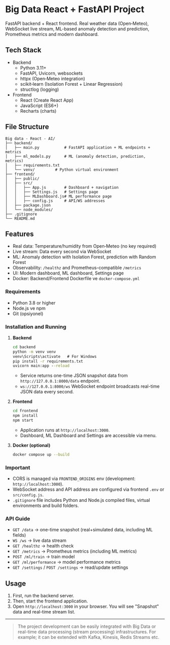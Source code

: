 # Big Data React + FastAPI Project

FastAPI backend + React frontend. Real weather data (Open‑Meteo), WebSocket live stream, ML-based anomaly detection and prediction, Prometheus metrics and modern dashboard.

## Tech Stack

- Backend
  - Python 3.11+
  - FastAPI, Uvicorn, websockets
  - httpx (Open‑Meteo integration)
  - scikit‑learn (Isolation Forest + Linear Regression)
  - structlog (logging)
- Frontend
  - React (Create React App)
  - JavaScript (ES6+)
  - Recharts (charts)

## File Structure

```text
Big data - React - AI/
├── backend/
│   ├── main.py           # FastAPI application + ML endpoints + metrics
│   ├── ml_models.py      # ML (anomaly detection, prediction, metrics)
│   ├── requirements.txt
│   └── venv/         # Python virtual environment
├── frontend/
│   ├── public/
│   ├── src/
│   │   ├── App.js        # Dashboard + navigation
│   │   ├── Settings.js   # Settings page
│   │   ├── MLDashboard.js# ML performance page
│   │   ├── config.js     # API/WS addresses
│   ├── package.json
│   └── node_modules/
├── .gitignore
└── README.md
```

## Features

- Real data: Temperature/humidity from Open‑Meteo (no key required)
- Live stream: Data every second via WebSocket
- ML: Anomaly detection with Isolation Forest, prediction with Random Forest
- Observability: `/healthz` and Prometheus-compatible `/metrics`
- UI: Modern dashboard, ML dashboard, Settings page
- Docker: Backend/Frontend Dockerfile ve `docker-compose.yml`

### Requirements

- Python 3.8 or higher
- Node.js ve npm
- Git (opsiyonel)

### Installation and Running

1. **Backend**

   ```cmd
   cd backend
   python -m venv venv
   venv\Scripts\activate   # For Windows
   pip install -r requirements.txt
   uvicorn main:app --reload
   ```

   - Service returns one-time JSON snapshot data from `http://127.0.0.1:8000/data` endpoint.
   - `ws://127.0.0.1:8000/ws` WebSocket endpoint broadcasts real-time JSON data every second.

2. **Frontend**

   ```cmd
   cd frontend
   npm install
   npm start
   ```

   - Application runs at `http://localhost:3000`.
   - Dashboard, ML Dashboard and Settings are accessible via menu.

3. **Docker (optional)**

   ```bash
   docker compose up --build
   ```

### Important

- CORS is managed via `FRONTEND_ORIGINS` env (development: `http://localhost:3000`).
- WebSocket address and API address are configured via frontend `.env` or `src/config.js`.
- `.gitignore` file includes Python and Node.js compiled files, virtual environments and build folders.

### API Guide

- `GET /data` → one-time snapshot (real+simulated data, including ML fields)
- `WS /ws` → live data stream
- `GET /healthz` → health check
- `GET /metrics` → Prometheus metrics (including ML metrics)
- `POST /ml/train` → train model
- `GET /ml/performance` → model performance metrics
- `GET /settings` / `POST /settings` → read/update settings

## Usage

1. First, run the backend server.
2. Then, start the frontend application.
3. Open `http://localhost:3000` in your browser. You will see "Snapshot" data and real-time stream list.

---

> The project development can be easily integrated with Big Data or real-time data processing (stream processing) infrastructures. For example; it can be extended with Kafka, Kinesis, Redis Streams etc.
